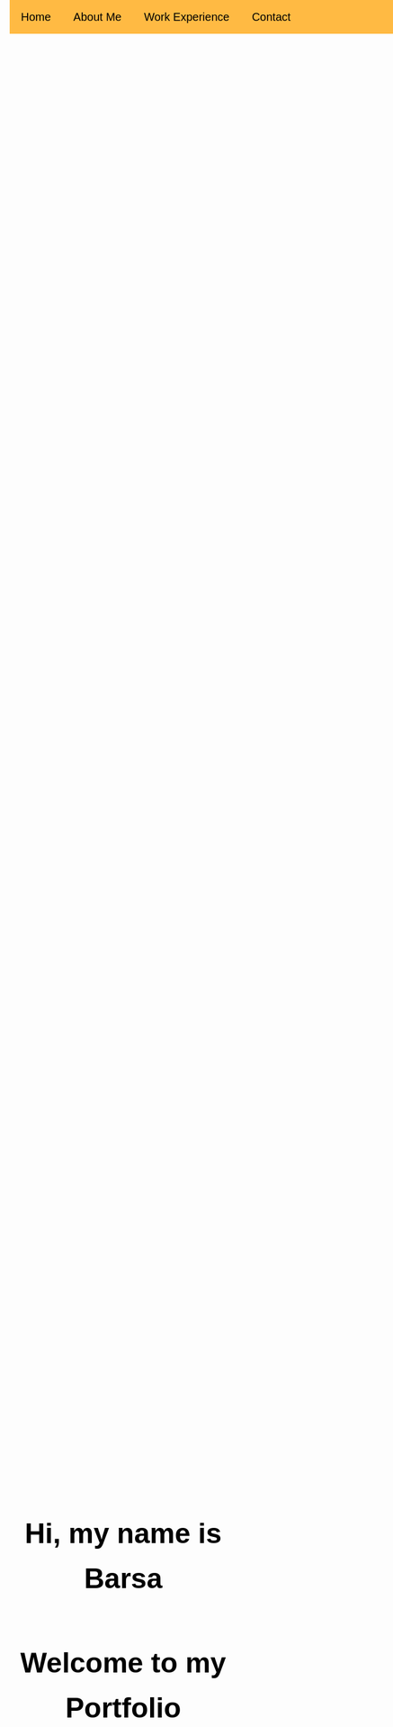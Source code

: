 <!DOCTYPE html>
<html lang="en">
<head>
    <meta charset="UTF-8">
    <meta name="viewport" content="width=device-width, initial-scale=1.0">
    <title>My Portfolio</title>
    <style>
        /* Basic reset */
        * {
            margin: 0;
            padding: 0;
            box-sizing: border-box;
        }
        body {
            font-family: Arial, sans-serif;
            line-height: 1.6;
        }
        /* Navigation bar styling */
        .navbar {
            background-color: #ffba43;
            overflow: hidden;
            position: fixed;
            top: 0;
            width: 100%;
            z-index: 1000;
        }
        .navbar a {
            float: left;
            display: block;
            color: rgb(0, 0, 0);
            text-align: center;
            padding: 14px 20px;
            text-decoration: none;
            font-size: 20px;
        }
        .navbar a:hover {
            background-color: #e97676;
        }
        /* Hero section styling */
        .hero {
            height: 150vh;
            background: url('img/fox.jpg') no-repeat center center/cover;
            display: flex;
            justify-content: center;
            padding-top: 60px;
            align-items: center ;
            color: #000000;
            text-align: center;
            font-family: Arial, sans-serif;
        }
        .hero h1 {
            margin-top: 100px;
            font-size: 50px;
        }
        .hero h2 {
            font-size: 50px;
            margin-bottom: 500px;
        }
        /* About Me section */
        .about {
            padding: 50px;
            background-color: #000000;
            color:#ffffff
        }
        .about h2 {
            margin-bottom: 20px;
        }
        /* Work Experience section */
        .work-experience {
            padding: 50px;
            background-color: #fff;
        }
        .work-experience h2 {
            margin-bottom: 20px;
        }
        /* Contact section */
        .contact {
            padding: 50px;
            background-color: #f4f4f4;
        }
        .contact h2 {
            margin-bottom: 20px;
        }
        .contact form {
            display: flex;
            flex-direction: column;
        }
        .contact input, .contact textarea {
            margin-bottom: 10px;
            padding: 10px;
            border: 1px solid #ccc;
            border-radius: 5px;
        }
        .contact button {
            padding: 10px;
            background-color: #4CAF50;
            color: white;
            border: none;
            border-radius: 5px;
            cursor: pointer;
        }
        .contact button:hover {
            background-color: #45a049;
        }
        /* Footer */
        footer {
            background-color: #333;
            color: white;
            text-align: center;
            padding: 20px 0;
        }
        footer p {
            margin: 0;
        }
    </style>
</head>
<body>
    <!-- Top Navigation Bar -->
    <div class="navbar">
        <a href="#hero">Home</a>
        <a href="#about">About Me</a>
        <a href="#work-experience">Work Experience</a>
        <a href="#contact">Contact</a>
    </div>
    <!-- Hero Section -->
    <section id="hero" class="hero">
        <div>
            <h1>Hi, my name is Barsa</h1>
            <h2>Welcome to my Portfolio</h2>
        </div>
    </section>
    <!-- Content Wrapper to avoid overlap with navbar -->
    <div class="content">
        <!-- About Me Section -->
        <section id="about" class="about">
            <h2>About Me</h2>
            <p>Hello my name is Barsa and I am a second year student of software engineering at Western university.</p>
        </section>
        <!-- Work Experience Section -->
        <section id="work-experience" class="work-experience">
            <h2>Work Experience</h2>
            <ul>
                <li><strong>Call center assistant</strong> - Myinsurancebroker (2023-2024)</li>
                <p>Assisted people by guiding their calls into the correct department.</p>
                <li><strong>processing admin</strong> - Myinsurancebroker (2024 - present)</li>
                <p>Assisted filling out and insuring quality on insurance policies.</p>
            </ul>
        </section>
        <!-- Contact Section -->
        <section id="contact" class="contact">
            <h2>Contact Me</h2>
            <form action="#">
                <input type="text" name="name" placeholder="Your Name" required>
                <input type="email" name="email" placeholder="Your Email" required>
                <textarea name="message" rows="5" placeholder="Your Message" required></textarea>
                <button type="submit">Send Message</button>
            </form>
        </section>
    </div>
    <!-- Footer Section -->
    <footer>
        <p>&copy; Contact me at: Instagram: n/a X: n/a Facebook: n/a </p>
    </footer>
</body>
</html>
